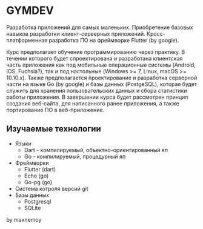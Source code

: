 # GYMDEV

Разработка приложений для самых маленьких.
Приобретение базовых навыков разработки клиент-серверных приложений. 
Кросс-платформенная разработка ПО на фреймворке Flutter (by google).

Курс предполагает обучение программированию через практику. В течении которого будет спроектирована и разработана клиентская часть приложения как под мобильные операционные системы (Android, IOS, Fuchsia?), так и под настольные (Windows >= 7, Linux, macOS >= 10.10.x). Также предполагается проектирование и разработка серверной части на языке Go (by google) и базы данных (PostgeSQL), которая будет служить для хранения пользовательских данных и сбора статистики работы приложения. В завершении курса будет рассмотрен принцип создания веб-сайта, для написанного ранее приложения, а также портирование ПО в веб-приложение.

## Изучаемые технологии

- Языки
  - Dart - компилируемый, объектно-ориентированный яп
  - Go - компилируемый, процедурный яп
- Фреймворки
  - Flutter (dart)
  - Echo (go)
  - Go-pg (go)
- Система котроля версий git
- Базы данных
  - Postgresql
  - SQLite
  
by maxnemoy